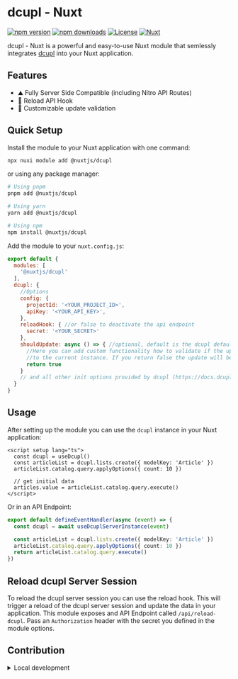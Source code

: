 <!--
Get your module up and running quickly.

Find and replace all on all files (CMD+SHIFT+F):
- Name: dcupl - Nuxt
- Package name: @nuxtjs/dcupl
- Description: My new Nuxt module
-->

# dcupl - Nuxt

[![npm version][npm-version-src]][npm-version-href]
[![npm downloads][npm-downloads-src]][npm-downloads-href]
[![License][license-src]][license-href]
[![Nuxt][nuxt-src]][nuxt-href]

dcupl - Nuxt is a powerful and easy-to-use Nuxt module that semlessly integrates [dcupl](https://dcupl.com) into your Nuxt application.

## Features

- ⛰ Fully Server Side Compatible (including Nitro API Routes)
- 🚠 Reload API Hook
- 🌲 Customizable update validation

## Quick Setup

Install the module to your Nuxt application with one command:

```bash
npx nuxi module add @nuxtjs/dcupl
```

or using any package manager:

```bash
# Using pnpm
pnpm add @nuxtjs/dcupl

# Using yarn
yarn add @nuxtjs/dcupl

# Using npm
npm install @nuxtjs/dcupl
```

Add the module to your `nuxt.config.js`:

```js
export default {
  modules: [
    '@nuxtjs/dcupl'
  ],
  dcupl: {
    //Options
    config: {
      projectId: '<YOUR_PROJECT_ID>',
      apiKey: '<YOUR_API_KEY>',
    },
    reloadHook: { //or false to deactivate the api endpoint
      secret: '<YOUR_SECRET>'
    },
    shouldUpdate: async () => { //optional, default is the dcupl default implementation see: https://github.com/markus-gx/nuxt-dcupl/blob/main/src/dcupl/dcupl.instance.ts#L49
      //Here you can add custom functionality how to validate if the update should be applied
      //to the current instance. If you return false the update will be ignored.
      return true
    }
    // and all other init options provided by dcupl (https://docs.dcupl.com/docs/Introduction)
  }
}
```

## Usage

After setting up the module you can use the `dcupl` instance in your Nuxt application:

```vue
<script setup lang="ts">
  const dcupl = useDcupl()
  const articleList = dcupl.lists.create({ modelKey: 'Article' })
  articleList.catalog.query.applyOptions({ count: 10 })
  
  // get initial data
  articles.value = articleList.catalog.query.execute()
</script>
```

Or in an API Endpoint:

```ts
export default defineEventHandler(async (event) => {
  const dcupl = await useDcuplServerInstance(event)

  const articleList = dcupl.lists.create({ modelKey: 'Article' })
  articleList.catalog.query.applyOptions({ count: 10 })
  return articleList.catalog.query.execute()
})
```

## Reload dcupl Server Session

To reload the dcupl server session you can use the reload hook. This will trigger a reload of the dcupl server session and update the data in your application.
This module exposes and API Endpoint called `/api/reload-dcupl`. 
Pass an `Authorization` header with the secret you defined in the module options.

## Contribution

<details>
  <summary>Local development</summary>
  
  ```bash
  # Install dependencies
  npm install
  
  # Generate type stubs
  npm run dev:prepare
  
  # Develop with the playground
  npm run dev
  
  # Build the playground
  npm run dev:build
  
  # Run ESLint
  npm run lint
  
  # Run Vitest
  npm run test
  npm run test:watch
  
  # Release new version
  npm run release
  ```

</details>


<!-- Badges -->
[npm-version-src]: https://img.shields.io/npm/v/@nuxtjs/dcupl/latest.svg?style=flat&colorA=020420&colorB=00DC82
[npm-version-href]: https://npmjs.com/package/@nuxtjs/dcupl

[npm-downloads-src]: https://img.shields.io/npm/dm/@nuxtjs/dcupl.svg?style=flat&colorA=020420&colorB=00DC82
[npm-downloads-href]: https://npm.chart.dev/@nuxtjs/dcupl

[license-src]: https://img.shields.io/npm/l/@nuxtjs/dcupl.svg?style=flat&colorA=020420&colorB=00DC82
[license-href]: https://npmjs.com/package/@nuxtjs/dcupl

[nuxt-src]: https://img.shields.io/badge/Nuxt-020420?logo=nuxt.js
[nuxt-href]: https://nuxt.com
